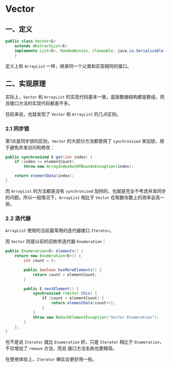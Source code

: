 # Vector

## 一、定义

```java
public class Vector<E>
    extends AbstractList<E>
    implements List<E>, RandomAccess, Cloneable, java.io.Serializable {
    }
```

定义上和 `ArrayList` 一样，继承同一个父类和实现相同的接口。

## 二、实现原理

实际上，`Vector` 和 `ArrayList` 的实现代码基本一致，底层数据结构都是数组，而且接口方法的实现代码都差不多。

目前来说，也就发现了 `Vector` 和 `ArrayList` 的几点区别。

### 2.1 同步锁

第1点是同步锁的区别，`Vector` 的大部分方法都使用了 `synchronized` 来加锁，用于避免并发访问和修改：

```java
public synchronized E get(int index) {
    if (index >= elementCount)
        throw new ArrayIndexOutOfBoundsException(index);

    return elementData(index);
}
```

而 `ArrayList` 的方法都是没有 `synchronized` 加持的，也就是完全不考虑并发同步的问题。所以一般情况下，`ArrayList` 相比于 `Vector` 在取数存数上的效率会高一些。

### 2.2 迭代器

`ArrayList` 使用的当前最常用的迭代器接口 `Iterator`。

而 `Vector` 则是以前的旧枚举迭代器 `Enumeration`：

```java
public Enumeration<E> elements() {
    return new Enumeration<E>() {
        int count = 0;

        public boolean hasMoreElements() {
            return count < elementCount;
        }

        public E nextElement() {
            synchronized (Vector.this) {
                if (count < elementCount) {
                    return elementData(count++);
                }
            }
            throw new NoSuchElementException("Vector Enumeration");
        }
    };
}
```

也不是说 `Iterator` 就比 `Enumeration` 好。只是 `Iterator` 相比于 `Enumeration`，不仅增加了 `remove` 方法，而且 接口方法名称也更精简。

在使用体验上，`Iterator` 确实会更好用一些。 
